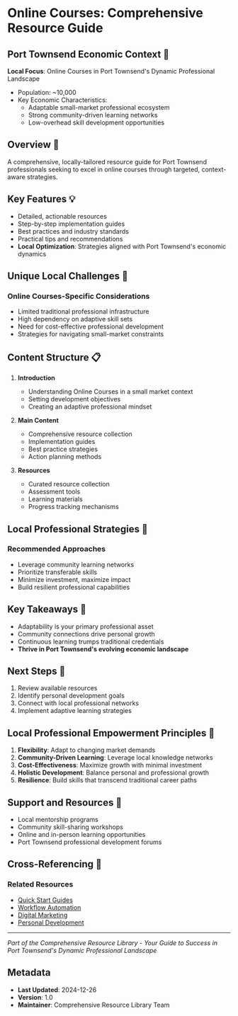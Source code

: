 # Online Courses: Comprehensive Resource Guide

## Port Townsend Economic Context 🌊
**Local Focus**: Online Courses in Port Townsend's Dynamic Professional Landscape
- Population: ~10,000
- Key Economic Characteristics:
  * Adaptable small-market professional ecosystem
  * Strong community-driven learning networks
  * Low-overhead skill development opportunities

## Overview 🎯
A comprehensive, locally-tailored resource guide for Port Townsend professionals seeking to excel in online courses through targeted, context-aware strategies.

## Key Features 💡
- Detailed, actionable resources
- Step-by-step implementation guides
- Best practices and industry standards
- Practical tips and recommendations
- **Local Optimization**: Strategies aligned with Port Townsend's economic dynamics

## Unique Local Challenges 🚧
### Online Courses-Specific Considerations
- Limited traditional professional infrastructure
- High dependency on adaptive skill sets
- Need for cost-effective professional development
- Strategies for navigating small-market constraints

## Content Structure 📋
1. **Introduction**
   - Understanding Online Courses in a small market context
   - Setting development objectives
   - Creating an adaptive professional mindset

2. **Main Content**
   - Comprehensive resource collection
   - Implementation guides
   - Best practice strategies
   - Action planning methods

3. **Resources**
   - Curated resource collection
   - Assessment tools
   - Learning materials
   - Progress tracking mechanisms

## Local Professional Strategies 🌟
### Recommended Approaches
- Leverage community learning networks
- Prioritize transferable skills
- Minimize investment, maximize impact
- Build resilient professional capabilities

## Key Takeaways 🔑
- Adaptability is your primary professional asset
- Community connections drive personal growth
- Continuous learning trumps traditional credentials
- **Thrive in Port Townsend's evolving economic landscape**

## Next Steps 🚀
1. Review available resources
2. Identify personal development goals
3. Connect with local professional networks
4. Implement adaptive learning strategies

## Local Professional Empowerment Principles 💪
1. **Flexibility**: Adapt to changing market demands
2. **Community-Driven Learning**: Leverage local knowledge networks
3. **Cost-Effectiveness**: Maximize growth with minimal investment
4. **Holistic Development**: Balance personal and professional growth
5. **Resilience**: Build skills that transcend traditional career paths

## Support and Resources 🤝
- Local mentorship programs
- Community skill-sharing workshops
- Online and in-person learning opportunities
- Port Townsend professional development forums

## Cross-Referencing 🔗
### Related Resources
- [Quick Start Guides](/04_Quick_Start_Guides)
- [Workflow Automation](/09_Workflow_Automation)
- [Digital Marketing](/19_Digital_Marketing)
- [Personal Development](/36_Personal_Development)

---

*Part of the Comprehensive Resource Library - Your Guide to Success in Port Townsend's Dynamic Professional Landscape*

## Metadata
- **Last Updated**: 2024-12-26
- **Version**: 1.0
- **Maintainer**: Comprehensive Resource Library Team